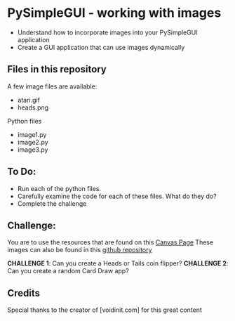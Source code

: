 # PySimpleGUI - working with images
- Understand how to incorporate images into your PySimpleGUI application
- Create a GUI application that can use images dynamically

## Files in this repository
A few image files are available:
- atari.gif
- heads.png

Python files
- image1.py
- image2.py
- image3.py

## To Do:
- Run each of the python files.
- Carefully examine the code for each of these files. What do they do?
- Complete the challenge

## Challenge:
You are to use the resources that are found on this [Canvas Page](https://slas.instructure.com/courses/914/pages/images)
These images can also be found in this [github repository](https://github.com/msjones3/images.git)

**CHALLENGE 1**: Can you create a Heads or Tails coin flipper?
**CHALLENGE 2**: Can you create a random Card Draw app?


## Credits
Special thanks to the creator of [voidinit.com] for this great content